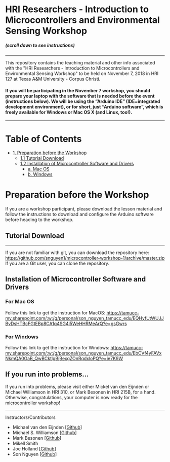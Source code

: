 
HRI Researchers - Introduction to Microcontrollers and Environmental Sensing Workshop
================================
##### (scroll down to see instructions)
----
This repository contains the teaching material and other info associated with the "HRI Researchers - Introduction to Microcontrollers and Environmental Sensing Workshop" to be held on November 7, 2018 in HRI 127 at Texas A&M University - Corpus Christi.

#### If you will be participating in the November 7 workshop, you should prepare your laptop with the software that is needed before the event (instructions below). We will be using the “Arduino IDE” (IDE=integrated development environment), or for short, just “Arduino software”, which is freely available for Windows or Mac OS X (and Linux, too!).
-----
# Table of Contents

<!-- TOC -->
- [1.   Preparation before the Workshop](#preparation-before-the-workshop)
    - [1.1  Tutorial Download](#tutorial-download)
    - [1.2  Installation of Microcontroller Software and Drivers](#installation-of-microcontroller-software-and-drivers)
        - [a.   Mac OS](#for-mac-os)
        - [b.   Windows](#for-windows)

<!-- /TOC -->

# Preparation before the Workshop
If you are a workshop participant, please download the lesson material and follow the instructions to download and configure the Arduino software before heading to the workshop.
## Tutorial Download
---------------------

If you are not familiar with git, you can download the repository here: https://github.com/snguyen1/microcontroller-workshop-1/archive/master.zip
If you are a Git user, you can clone the repository.

## Installation of Microcontroller Software and Drivers

### For Mac OS
Follow this link to get the instruction for MacOS:
https://tamucc-my.sharepoint.com/:w:/g/personal/son_nguyen_tamucc_edu/EQHyfUtWUJJBvDsHTBcFGtEBp8CA1q4SG4l5WeHHRMeArQ?e=gsGwrs

### For Windows
Follow this link to get the instruction for Windows:
https://tamucc-my.sharepoint.com/:w:/g/personal/son_nguyen_tamucc_edu/EbCVf4yFAVxNkmQA0GaB_QwBCktlgBjBexgZOnRqdxloPQ?e=ie7K9W
## If you run into problems…

If you run into problems, please visit either Mickel van den Eijnden or Michael Williamson in HRI 310, or Mark Besonen in HRI 215B, for a hand. Otherwise, congratulations, your computer is now ready for the microcontroller workshop!

------------

Instructors/Contributors


- Michael van den Eijnden [[Github](https://github.com/mickel1138)]
- Michael S. Williamson [[Github](https://github.com/fightingtexasaggie)]
- Mark Besonen [[Github](https://github.com/verbage)]
- Mikell Smith
- Joe Holland [[Github](https://github.com/joevholland)]
- Son Nguyen [[Github](https://github.com/snguyen1)]

